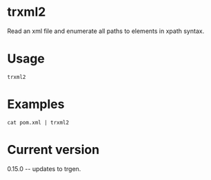 # trxml2

Read an xml file and enumerate all paths to elements in xpath syntax.

# Usage

    trxml2

# Examples

    cat pom.xml | trxml2

# Current version

0.15.0 -- updates to trgen.
